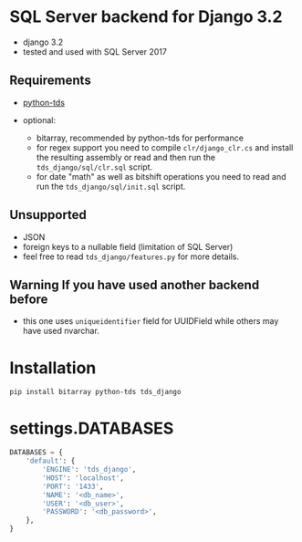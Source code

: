 # SQL Server backend for Django 3.2

- django 3.2
- tested and used with SQL Server 2017

## Requirements
- [python-tds](https://github.com/denisenkom/pytds)

- optional:
  - bitarray, recommended by python-tds for performance
  - for regex support you need to compile `clr/django_clr.cs` and install the resulting assembly or read and then run the `tds_django/sql/clr.sql` script.
  - for date "math" as well as bitshift operations you need to read and run the `tds_django/sql/init.sql` script.
    
## Unsupported
- JSON
- foreign keys to a nullable field (limitation of SQL Server)
- feel free to read `tds_django/features.py` for more details.

## Warning If you have used another backend before
- this one uses `uniqueidentifier` field for UUIDField while others may have used nvarchar.

# Installation
`pip install bitarray python-tds tds_django`

# settings.DATABASES

```python
DATABASES = {
    'default': {
        'ENGINE': 'tds_django',
        'HOST': 'localhost',
        'PORT': '1433',
        'NAME': '<db_name>',
        'USER': '<db_user>',
        'PASSWORD': '<db_password>',
    }, 
}
```
